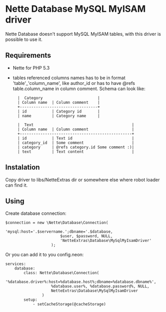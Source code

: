 Nette Database MySQL MyISAM driver
==================================

Nette Database doesn't support MySQL MyISAM tables, with this driver is possible to use it.

## Requirements

* Nette for PHP 5.3
* tables referenced columns names has to be in format 'table'_'column_name', like author_id or has to have @refs table.column_name in column comment. Schema can look like:

        |  Category                        |
        | Column name  | Column comment    |
        +----------------------------------+
        | id           | Category id       |
        | name         | Category name     |
    
        |  Text                                           |
        | Column name  | Column comment                   |
        +-------------------------------------------------+
        | id           | Text id                          |
        | category_id  | Some comment                     |
        | category     | @refs category.id Some comment :)|
        | text         | Text content                     |

## Instalation

Copy driver to libs/NetteExtras dir or somewhere else where robot loader can find it.

## Using

Create database connection:

    $connection = new \Nette\Database\Connection(
                            'mysql:host='.$servername.';dbname='.$database,
                            $user, $password, NULL,
                            'NetteExtras\Database\MySqlMyIsamDriver'
                        );

Or you can add it to you config.neon:

    services:
        database:
            class: Nette\Database\Connection(
                        '%database.driver%:host=%database.host%;dbname=%database.dbname%',
                        %database.user%, %database.password%, NULL,
                        NetteExtras\Database\MySqlMyIsamDriver
                    )
            setup:
                - setCacheStorage(@cacheStorage)


